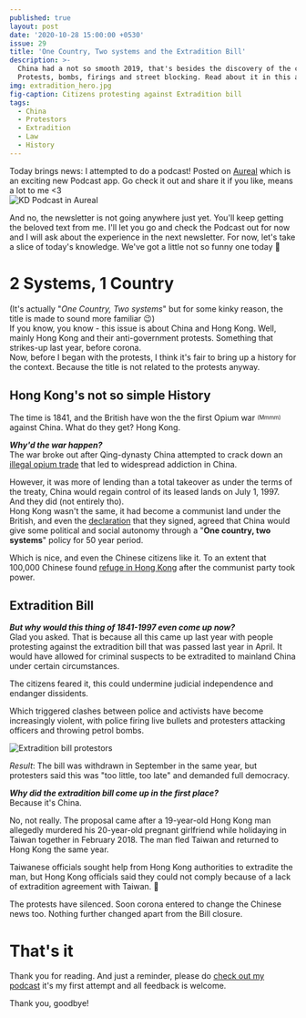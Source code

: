 ```yaml
---
published: true
layout: post
date: '2020-10-28 15:00:00 +0530'
issue: 29
title: 'One Country, Two systems and the Extradition Bill'
description: >-
  China had a not so smooth 2019, that's besides the discovery of the covid-19.
  Protests, bombs, firings and street blocking. Read about it in this article
img: extradition_hero.jpg
fig-caption: Citizens protesting against Extradition bill
tags:
  - China
  - Protestors
  - Extradition
  - Law
  - History
---
```

Today brings news: I attempted to do a podcast! Posted on [Aureal](https://app.aureal.one/Knowledge•Day/3026) which is an exciting new Podcast app. Go check it out and share it if you like, means a lot to me <3  
![KD Podcast in Aureal]({{site.baseurl}}/assets/img/kd_in_aureal.jpeg)

And no, the newsletter is not going anywhere just yet. You'll keep getting the beloved text from me. I'll let you go and check the Podcast out for now and I will ask about the experience in the next newsletter. For now, let's take a slice of today's knowledge. We've got a little not so funny one today 🤷  

# 2 Systems, 1 Country
(It's actually "_One Country, Two systems_" but for some kinky reason, the title is made to sound more familiar 😉)  
If you know, you know - this issue is about China and Hong Kong. Well, mainly Hong Kong and their anti-government protests. Something that strikes-up last year, before corona.  
Now, before I began with the protests, I think it's fair to bring up a history for the context. Because the title is not related to the protests anyway.  

## Hong Kong's not so simple History
The time is 1841, and the British have won the the first Opium war <sub><sup>(Mmmm)</sup></sub> against China. What do they get? Hong Kong.  

***Why'd the war happen?***  
The war broke out after Qing-dynasty China attempted to crack down an [illegal opium trade](https://www.bl.uk/learning/histcitizen/trading/story/trade/4tradingplaces.html) that led to widespread addiction in China.   

However, it was more of lending than a total takeover as under the terms of the treaty, China would regain control of its leased lands on July 1, 1997. And they did (not entirely tho).  
Hong Kong wasn't the same, it had become a communist land under the British, and even the [declaration](https://www.cmab.gov.hk/en/issues/joint3.htm) that they signed, agreed that China would give some political and social autonomy through a "**One country, two systems**" policy for 50 year period.  

Which is nice, and even the Chinese citizens like it. To an extent that 100,000 Chinese found [refuge in Hong Kong](https://www.scmp.com/news/hong-kong/community/article/2125451/explainer-how-hong-kong-has-decades-been-magnet-refugees) after the communist party took power.

## Extradition Bill
***But why would this thing of 1841-1997 even come up now?***   
Glad you asked. That is because all this came up last year with people protesting against the extradition bill that was passed last year in April. It would have allowed for criminal suspects to be extradited to mainland China under certain circumstances.  

The citizens feared it, this could undermine judicial independence and endanger dissidents.  

Which triggered clashes between police and activists have become increasingly violent, with police firing live bullets and protesters attacking officers and throwing petrol bombs.  

![Extradition bill protestors](https://img.kyodonews.net/english/public/images/posts/1fbcb145391819117cb71342ac72901c/photo_l.jpg)

_Result_: The bill was withdrawn in September in the same year, but protesters said this was "too little, too late" and demanded full democracy.

***Why did the extradition bill come up in the first place?***   
Because it's China.  

No, not really. The proposal came after a 19-year-old Hong Kong man allegedly murdered his 20-year-old pregnant girlfriend while holidaying in Taiwan together in February 2018. The man fled Taiwan and returned to Hong Kong the same year.  

Taiwanese officials sought help from Hong Kong authorities to extradite the man, but Hong Kong officials said they could not comply because of a lack of extradition agreement with Taiwan. 🤷

The protests have silenced. Soon corona entered to change the Chinese news too. Nothing further changed apart from the Bill closure.

# That's it
Thank you for reading. And just a reminder, please do [check out my podcast](https://cutt.ly/GgEXeYo) it's my first attempt and all feedback is welcome.

Thank you, goodbye!
